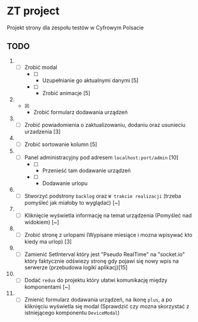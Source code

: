 # ZT project

Projekt strony dla zespołu testów w Cyfrowym Polsacie

## TODO

1. - [ ] Zrobić modal
		- [ ] - Uzupełnianie go aktualnymi danymi [5]
		- [ ] - Zrobić animacje [5]
2. - [x] - Zrobić formularz dodawania urządzeń
3. - [ ] Zrobić powiadomienia o zaktualizowaniu, dodaniu oraz usunieciu urzadzenia [3]
4. - [ ] Zrobić sortowanie kolumn [5]
5. - [ ] Panel administracyjny pod adresem `localhost:port/admin` [10]
		- [ ] - Przenieść tam dodawanie urządzeń
		- [ ] - Dodawanie urlopu
6. - [ ] Stworzyć podstrony `backlog` oraz `W trakcie realizacji` (trzeba pomyśleć jak miałoby to wyglądać) [~]
7. - [ ] Kliknięcie wyświetla informację na temat urządzenia (Pomyśleć nad widokiem) [~]
8. - [ ] Zrobić stronę z urlopami (Wypisane miesiące i mozna wpisywać kto kiedy ma urlop) [3]
9. - [ ] Zamienić SetInterval który jest "Pseudo RealTime" na "socket.io" który faktycznie odświezy stronę gdy pojawi się nowy wpis na serwerze (przebudowa logiki aplikacj)[15]
10. - [ ] Dodać `redux` do projektu który ułatwi komunikację między komponentami [~]
11. - [ ] Zmienić formularz dodawania urządzeń, na ikonę `plus`, a po kliknięciu wyświetla się modal (Sprawdzić czy mozna skorzystać z istniejącego komponentu `DeviceModal`)